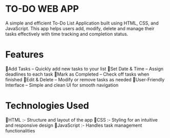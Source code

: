 # TO-DO WEB APP
A simple and efficient To-Do List Application built using HTML, CSS, and JavaScript. This app helps users add, modify, delete and manage their tasks effectively with time tracking and completion status.

# Features
  🔹Add Tasks – Quickly add new tasks to your list
  🔹Set Date & Time – Assign deadlines to each task
  🔹Mark as Completed – Check off tasks when finished
  🔹Edit & Delete – Modify or remove tasks as needed
  🔹User-Friendly Interface – Simple and clean UI for smooth navigation

# Technologies Used
  🔹HTML :- Structure and layout of the app
  🔹CSS :- Styling for an intuitive and responsive design
  🔹JavaScript :- Handles task management functionalities
